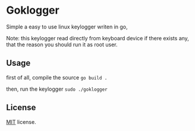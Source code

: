 # Goklogger

Simple a easy to use linux keylogger writen in go,

Note: this keylogger read directly from keyboard device
if there exists any, that the reason you should run it
as root user.

## Usage
first of all, compile the source
```go build .```

then, run the keylogger
```sudo ./goklogger```

## License
[MIT](./LICENSE) license.